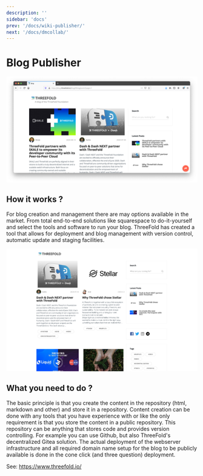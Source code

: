 ```yaml
---
description: ''
sidebar: 'docs'
prev: '/docs/wiki-publisher/'
next: '/docs/dmcollab/'
---
```


# Blog Publisher

![](./img/blog_browser.png)

## How it works ?

For blog creation and management there are may options available in the market.  From total end-to-end solutions like squarespace to do-it-yourself and select the tools and software to run your blog.  ThreeFold has created a tool that allows for deployment and blog management with version control, automatic update and staging facilities.

![](./img/blog_capture.png)

## What you need to do ?

The basic principle is that you create the content in the repository (html, markdown and other) and store it in a repository.  Content creation can be done with any tools that you have experience with or like the only requirement is that you store the content in a public repository. This repository can be anything that stores code and provides version controlling.  For example you can use Github, but also ThreeFold's decentralized Gitea solution.  The actual deployment of the webserver infrastructure and all required domain name setup for the blog to be publicly available is done in the cone click (and three question) deployment.

See: https://www.threefold.io/
<!-- 
### Deploy

create widget which does following,
widget needs to be here in iframe


- [ ] size: small/mid/large
  - small limited amount of visitors per month
  - large ...
- [ ] location (mention more locations coming soon)
  - Ghent
  - Vienna
- [ ] name
  - name as used in solution (in the webui and on web)
- [ ] domain (name is prefix of this)
  - ava.tf
  - 3x0.me
  - refit.earth
  - co30.org
  - ninja.tf
  - base.tf
  - tf9.io
- [ ] git url
  - check in wizard git url works
- [ ] sshkey yes/no
  - if yes, ask sshkey for remote login

  - always deploy on ipv6 public
  - always deploy on webgateway


## Manual

- link to manual (TODO: check good enough)

 -->
